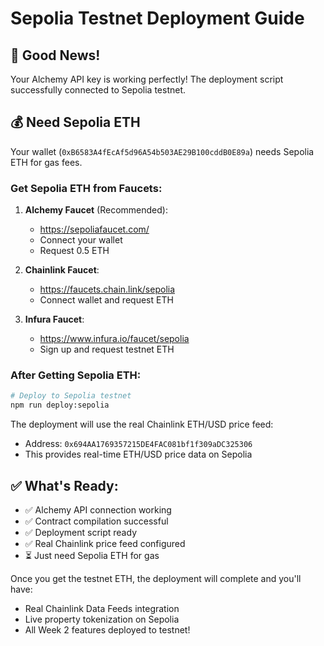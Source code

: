 # Sepolia Testnet Deployment Guide

## 🎉 Good News!
Your Alchemy API key is working perfectly! The deployment script successfully connected to Sepolia testnet.

## 💰 Need Sepolia ETH
Your wallet (`0xB6583A4fEcAf5d96A54b503AE29B100cddB0E89a`) needs Sepolia ETH for gas fees.

### Get Sepolia ETH from Faucets:

1. **Alchemy Faucet** (Recommended):
   - https://sepoliafaucet.com/
   - Connect your wallet
   - Request 0.5 ETH

2. **Chainlink Faucet**:
   - https://faucets.chain.link/sepolia
   - Connect wallet and request ETH

3. **Infura Faucet**:
   - https://www.infura.io/faucet/sepolia
   - Sign up and request testnet ETH

### After Getting Sepolia ETH:

```bash
# Deploy to Sepolia testnet
npm run deploy:sepolia
```

The deployment will use the real Chainlink ETH/USD price feed:
- Address: `0x694AA1769357215DE4FAC081bf1f309aDC325306`
- This provides real-time ETH/USD price data on Sepolia

## ✅ What's Ready:
- ✅ Alchemy API connection working
- ✅ Contract compilation successful  
- ✅ Deployment script ready
- ✅ Real Chainlink price feed configured
- ⏳ Just need Sepolia ETH for gas

Once you get the testnet ETH, the deployment will complete and you'll have:
- Real Chainlink Data Feeds integration
- Live property tokenization on Sepolia
- All Week 2 features deployed to testnet!
